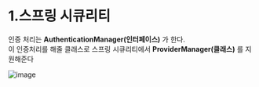 # 1.스프링 시큐리티

 인증 처리는 **AuthenticationManager(인터페이스)** 가 한다.  
 이 인증처리를 해줄 클래스로 스프링 시큐리티에서 **ProviderManager(클래스)** 를 지원해준다  
 
 ![image](https://user-images.githubusercontent.com/53259940/64058900-d5ba7d80-cbec-11e9-85ca-b5b399e48623.png)
